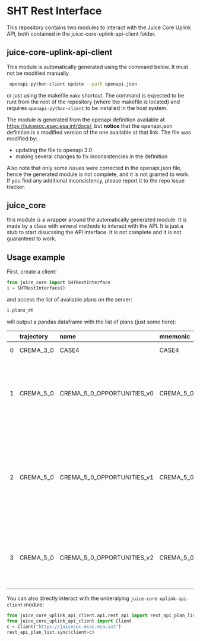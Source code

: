 # SHT Rest Interface

This repository contains two modules to interact with the Juice Core Uplink 
API, both contained in the juice-core-uplink-api-client folder.

## juice-core-uplink-api-client
This module is automatically generated using the command below. It must not be 
modified manually.

```bash 
 openapi-python-client update --path openapi.json 
```

or just using the makefile `make` shortcut. The command is expected to be runt 
from the root of the repository (where the makefile is located) and requires 
`openapi-python-client` to be installed in the host system.

The module is generated from the openapi definition available at 
https://juicesoc.esac.esa.int/docs/, but **notice** that the openapi.json definition is a modified version of the one 
available at that link. The file was modified by:
- updating the file to openapi 3.0
- making several changes to fix inconsistencies in the definition

Also note that only some issues were corrected in the openapi.json file,
hence the generated module is not complete, and it is not granted to work.
If you find any additional inconsistency, please report it to the repo issue 
tracker.


## juice_core 
this module is a wrapper around the automatically generated module. It is made 
by a class with several methods to interact with the API. It is just a stub to 
start disucssing the API interface. It is not complete and it is not guaranteed 
to work.

## Usage example

First, create a client:

```python
from juice_core import SHTRestInterface
i = SHTRestInterface()
```
and access the list of available plans on the server:

```python
i.plans_dt
```

will output a pandas dataframe with the list of plans (just some here):

|    | trajectory   | name                       | mnemonic                   | is_public   | created                    |   id | author   | description                                                                                                                                                           | refine_log   | ptr_file                                                                |
|---:|:-------------|:---------------------------|:---------------------------|:------------|:---------------------------|-----:|:---------|:----------------------------------------------------------------------------------------------------------------------------------------------------------------------|:-------------|:------------------------------------------------------------------------|
|  0 | CREMA_3_0    | CASE4                      | CASE4                      | True        | 2021-03-04 13:29:58.835199 |   17 | rlorente | Demonstration Case 4                                                                                                                                                  |              |                                                                         |
|  1 | CREMA_5_0    | CREMA_5_0_OPPORTUNITIES_v0 | CREMA_5_0_OPPORTUNITIES_v0 | True        | 2021-08-26 09:12:06.767139 |   31 | cvallat  | 1st run opf opportunities generation (UC22), based on existing definitions of oppportunities (inherited from crema 3_0)                                               |              | https://juicesoc.esac.esa.int/rest_api/file/trajectory%23CREMA_5_0.ptx/ |
|  2 | CREMA_5_0    | CREMA_5_0_OPPORTUNITIES_v1 | CREMA_5_0_OPPORTUNITIES_v1 | True        | 2021-10-04 13:49:49.262682 |   36 | cvallat  | Added two opportunities for JMAG_CALROL for the last 2 perijoves before JOI (PJ69 not considered since too clsoe to GoI for observations to take place --> MPAD rule) |              | https://juicesoc.esac.esa.int/rest_api/file/trajectory%23CREMA_5_0.ptx/ |
|  3 | CREMA_5_0    | CREMA_5_0_OPPORTUNITIES_v2 | CREMA_5_0_OPPORTUNITIES_v2 | True        | 2021-10-05 07:24:07.742653 |   37 | cvallat  | Modified GANYMEDE_GM opportunity around 3G3 for WG3 prime allocation (1 hour centered at CA)                                                                          |              | https://juicesoc.esac.esa.int/rest_api/file/trajectory%23CREMA_5_0.ptx/ |


You can also directly interact with the underalying `juice-core-uplink-api-client` module:

```python
from juice_core_uplink_api_client.api.rest_api import rest_api_plan_list
from juice_core_uplink_api_client import Client
c = Client("https://juicesoc.esac.esa.int")
rest_api_plan_list.sync(client=c)
```